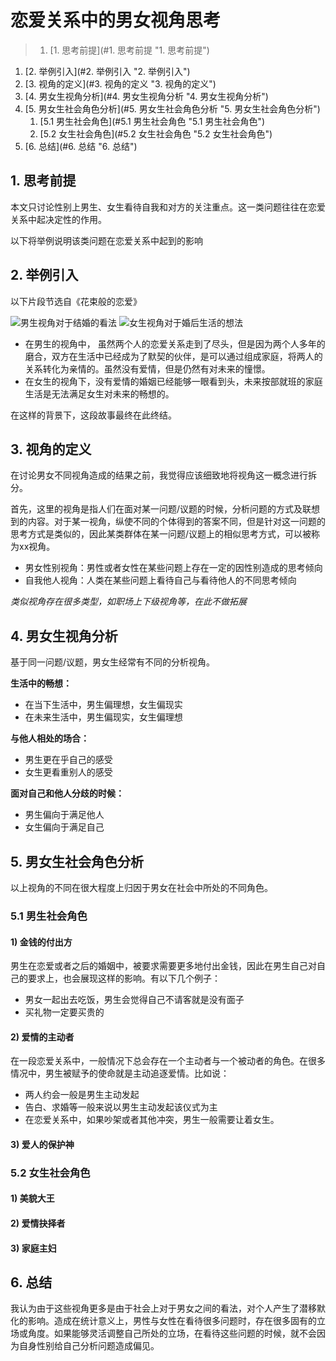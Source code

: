 # 恋爱关系中的男女视角思考
>1. [1. 思考前提](#1. 思考前提 "1. 思考前提")
1. [2. 举例引入](#2. 举例引入 "2. 举例引入")
1. [3. 视角的定义](#3. 视角的定义 "3. 视角的定义")
1. [4. 男女生视角分析](#4. 男女生视角分析 "4. 男女生视角分析")
1. [5. 男女生社会角色分析](#5. 男女生社会角色分析 "5. 男女生社会角色分析")
	1. [5.1 男生社会角色](#5.1 男生社会角色 "5.1 男生社会角色")
	1. [5.2 女生社会角色](#5.2 女生社会角色 "5.2 女生社会角色")
1. [6. 总结](#6. 总结 "6. 总结")


## 1. 思考前提

本文只讨论性别上男生、女生看待自我和对方的关注重点。这一类问题往往在恋爱关系中起决定性的作用。

以下将举例说明该类问题在恋爱关系中起到的影响

## 2. 举例引入

以下片段节选自《花束般的恋爱》

![男生视角对于结婚的看法](assets/008/20220320-d16e86b3.png=-300)  ![女生视角对于婚后生活的想法](assets/008/20220320-dae646a3.png=-300)  

- 在男生的视角中， 虽然两个人的恋爱关系走到了尽头，但是因为两个人多年的磨合，双方在生活中已经成为了默契的伙伴，是可以通过组成家庭，将两人的关系转化为亲情的。虽然没有爱情，但是仍然有对未来的憧憬。
- 在女生的视角下，没有爱情的婚姻已经能够一眼看到头，未来按部就班的家庭生活是无法满足女生对未来的畅想的。

在这样的背景下，这段故事最终在此终结。

## 3. 视角的定义

在讨论男女不同视角造成的结果之前，我觉得应该细致地将视角这一概念进行拆分。

首先，这里的视角是指人们在面对某一问题/议题的时候，分析问题的方式及联想到的内容。对于某一视角，纵使不同的个体得到的答案不同，但是针对这一问题的思考方式是类似的，因此某类群体在某一问题/议题上的相似思考方式，可以被称为xx视角。

- 男女性别视角：男性或者女性在某些问题上存在一定的因性别造成的思考倾向
- 自我他人视角：人类在某些问题上看待自己与看待他人的不同思考倾向

*类似视角存在很多类型，如职场上下级视角等，在此不做拓展*


## 4. 男女生视角分析

基于同一问题/议题，男女生经常有不同的分析视角。

**生活中的畅想：**
- 在当下生活中，男生偏理想，女生偏现实
- 在未来生活中，男生偏现实，女生偏理想

**与他人相处的场合：**
- 男生更在乎自己的感受
- 女生更看重别人的感受

**面对自己和他人分歧的时候：**
- 男生偏向于满足他人
- 女生偏向于满足自己

## 5. 男女生社会角色分析

以上视角的不同在很大程度上归因于男女在社会中所处的不同角色。

### 5.1 男生社会角色

#### 1) 金钱的付出方

男生在恋爱或者之后的婚姻中，被要求需要更多地付出金钱，因此在男生自己对自己的要求上，也会展现这样的影响。有以下几个例子：
- 男女一起出去吃饭，男生会觉得自己不请客就是没有面子
- 买礼物一定要买贵的

#### 2) 爱情的主动者

在一段恋爱关系中，一般情况下总会存在一个主动者与一个被动者的角色。在很多情况中，男生被赋予的使命就是主动追逐爱情。比如说：
- 两人约会一般是男生主动发起
- 告白、求婚等一般来说以男生主动发起该仪式为主
- 在恋爱关系中，如果吵架或者其他冲突，男生一般需要让着女生。

#### 3) 爱人的保护神

### 5.2 女生社会角色

#### 1) 美貌大王

#### 2) 爱情抉择者

#### 3) 家庭主妇

## 6. 总结

我认为由于这些视角更多是由于社会上对于男女之间的看法，对个人产生了潜移默化的影响。造成在统计意义上，男性与女性在看待很多问题时，存在很多固有的立场或角度。如果能够灵活调整自己所处的立场，在看待这些问题的时候，就不会因为自身性别给自己分析问题造成偏见。
